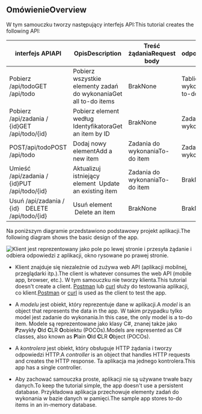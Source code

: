 ## <a name="overview"></a><span data-ttu-id="39557-101">Omówienie</span><span class="sxs-lookup"><span data-stu-id="39557-101">Overview</span></span>

<span data-ttu-id="39557-102">W tym samouczku tworzy następujący interfejs API:</span><span class="sxs-lookup"><span data-stu-id="39557-102">This tutorial creates the following API:</span></span>

|<span data-ttu-id="39557-103">interfejs API</span><span class="sxs-lookup"><span data-stu-id="39557-103">API</span></span> | <span data-ttu-id="39557-104">Opis</span><span class="sxs-lookup"><span data-stu-id="39557-104">Description</span></span> | <span data-ttu-id="39557-105">Treść żądania</span><span class="sxs-lookup"><span data-stu-id="39557-105">Request body</span></span> | <span data-ttu-id="39557-106">Treść odpowiedzi</span><span class="sxs-lookup"><span data-stu-id="39557-106">Response body</span></span> |
|--- | ---- | ---- | ---- |
|<span data-ttu-id="39557-107">Pobierz /api/todo</span><span class="sxs-lookup"><span data-stu-id="39557-107">GET /api/todo</span></span> | <span data-ttu-id="39557-108">Pobierz wszystkie elementy zadań do wykonania</span><span class="sxs-lookup"><span data-stu-id="39557-108">Get all to-do items</span></span> | <span data-ttu-id="39557-109">Brak</span><span class="sxs-lookup"><span data-stu-id="39557-109">None</span></span> | <span data-ttu-id="39557-110">Tablica elementów do wykonania</span><span class="sxs-lookup"><span data-stu-id="39557-110">Array of to-do items</span></span>|
|<span data-ttu-id="39557-111">Pobierz /api/zadania / {id}</span><span class="sxs-lookup"><span data-stu-id="39557-111">GET /api/todo/{id}</span></span> | <span data-ttu-id="39557-112">Pobierz element według Identyfikatora</span><span class="sxs-lookup"><span data-stu-id="39557-112">Get an item by ID</span></span> | <span data-ttu-id="39557-113">Brak</span><span class="sxs-lookup"><span data-stu-id="39557-113">None</span></span> | <span data-ttu-id="39557-114">Zadania do wykonania</span><span class="sxs-lookup"><span data-stu-id="39557-114">To-do item</span></span>|
|<span data-ttu-id="39557-115">POST/api/todo</span><span class="sxs-lookup"><span data-stu-id="39557-115">POST /api/todo</span></span> | <span data-ttu-id="39557-116">Dodaj nowy element</span><span class="sxs-lookup"><span data-stu-id="39557-116">Add a new item</span></span> | <span data-ttu-id="39557-117">Zadania do wykonania</span><span class="sxs-lookup"><span data-stu-id="39557-117">To-do item</span></span> | <span data-ttu-id="39557-118">Zadania do wykonania</span><span class="sxs-lookup"><span data-stu-id="39557-118">To-do item</span></span> |
|<span data-ttu-id="39557-119">Umieść /api/zadania / {id}</span><span class="sxs-lookup"><span data-stu-id="39557-119">PUT /api/todo/{id}</span></span> | <span data-ttu-id="39557-120">Aktualizuj istniejący element &nbsp;</span><span class="sxs-lookup"><span data-stu-id="39557-120">Update an existing item &nbsp;</span></span> | <span data-ttu-id="39557-121">Zadania do wykonania</span><span class="sxs-lookup"><span data-stu-id="39557-121">To-do item</span></span> | <span data-ttu-id="39557-122">Brak</span><span class="sxs-lookup"><span data-stu-id="39557-122">None</span></span> |
|<span data-ttu-id="39557-123">Usuń /api/zadania / {id} &nbsp; &nbsp;</span><span class="sxs-lookup"><span data-stu-id="39557-123">DELETE /api/todo/{id} &nbsp; &nbsp;</span></span> | <span data-ttu-id="39557-124">Usuń element &nbsp; &nbsp;</span><span class="sxs-lookup"><span data-stu-id="39557-124">Delete an item &nbsp; &nbsp;</span></span> | <span data-ttu-id="39557-125">Brak</span><span class="sxs-lookup"><span data-stu-id="39557-125">None</span></span> | <span data-ttu-id="39557-126">Brak</span><span class="sxs-lookup"><span data-stu-id="39557-126">None</span></span>|

<span data-ttu-id="39557-127">Na poniższym diagramie przedstawiono podstawowy projekt aplikacji.</span><span class="sxs-lookup"><span data-stu-id="39557-127">The following diagram shows the basic design of the app.</span></span>

![Klient jest reprezentowany jako pole po lewej stronie i przesyła żądanie i odbiera odpowiedzi z aplikacji, okno rysowane po prawej stronie.](../../tutorials/first-web-api/_static/architecture.png)

* <span data-ttu-id="39557-132">Klient znajduje się niezależnie od zużywa web API (aplikacji mobilnej, przeglądarki itp.).</span><span class="sxs-lookup"><span data-stu-id="39557-132">The client is whatever consumes the web API (mobile app, browser, etc.).</span></span> <span data-ttu-id="39557-133">W tym samouczku nie tworzy klienta.</span><span class="sxs-lookup"><span data-stu-id="39557-133">This tutorial doesn't create a client.</span></span> <span data-ttu-id="39557-134">[Postman](https://www.getpostman.com/) lub [curl](https://curl.haxx.se/docs/manpage.html) służy do testowania aplikacji, co klient.</span><span class="sxs-lookup"><span data-stu-id="39557-134">[Postman](https://www.getpostman.com/) or [curl](https://curl.haxx.se/docs/manpage.html) is used as the client to test the app.</span></span>

* <span data-ttu-id="39557-135">A *modelu* jest obiekt, który reprezentuje dane w aplikacji.</span><span class="sxs-lookup"><span data-stu-id="39557-135">A *model* is an object that represents the data in the app.</span></span> <span data-ttu-id="39557-136">W takim przypadku tylko model jest zadanie do wykonania.</span><span class="sxs-lookup"><span data-stu-id="39557-136">In this case, the only model is a to-do item.</span></span> <span data-ttu-id="39557-137">Modele są reprezentowane jako klasy C#, znanej także jako **P**zwykły **O**ld **C**LR **O**obiektu (POCOs).</span><span class="sxs-lookup"><span data-stu-id="39557-137">Models are represented as C# classes, also known as **P**lain **O**ld **C**LR **O**bject (POCOs).</span></span>

* <span data-ttu-id="39557-138">A *kontrolera* jest obiekt, który obsługuje HTTP żądania i tworzy odpowiedzi HTTP.</span><span class="sxs-lookup"><span data-stu-id="39557-138">A *controller* is an object that handles HTTP requests and creates the HTTP response.</span></span> <span data-ttu-id="39557-139">Ta aplikacja ma jednego kontrolera.</span><span class="sxs-lookup"><span data-stu-id="39557-139">This app has a single controller.</span></span>

* <span data-ttu-id="39557-140">Aby zachować samouczka proste, aplikacji nie są używane trwałe bazy danych.</span><span class="sxs-lookup"><span data-stu-id="39557-140">To keep the tutorial simple, the app doesn't use a persistent database.</span></span> <span data-ttu-id="39557-141">Przykładowa aplikacja przechowuje elementy zadań do wykonania w bazie danych w pamięci.</span><span class="sxs-lookup"><span data-stu-id="39557-141">The sample app stores to-do items in an in-memory database.</span></span>
